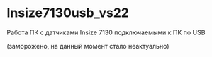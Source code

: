 # Insize7130usb_vs22
Работа ПК с датчиками Insize 7130 подключаемыми к ПК по USB

(заморожено, на данный момент стало неактуально)
